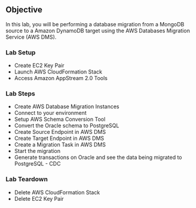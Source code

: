 ## Objective

In this lab, you will be performing a database migration from a MongoDB source to a Amazon DynamoDB target using the AWS Databases Migration Service (AWS DMS).

### Lab Setup

- Create EC2 Key Pair
- Launch AWS CloudFormation Stack
- Access Amazon AppStream 2.0 Tools

### Lab Steps

- Create AWS Database Migration Instances
- Connect to your environment
- Setup AWS Schema Conversion Tool
- Convert the Oracle schema to PostgreSQL
- Create Source Endpoint in AWS DMS
- Create Target Endpoint in AWS DMS
- Create a Migration Task in AWS DMS
- Start the migration
- Generate transactions on Oracle and see the data being migrated to PostgreSQL - CDC

### Lab Teardown

- Delete AWS CloudFormation Stack
- Delete EC2 Key Pair